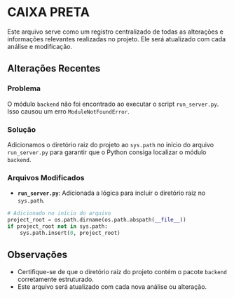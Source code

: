 # CAIXA PRETA

Este arquivo serve como um registro centralizado de todas as alterações e informações relevantes realizadas no projeto. Ele será atualizado com cada análise e modificação.

## Alterações Recentes

### Problema
O módulo `backend` não foi encontrado ao executar o script `run_server.py`. Isso causou um erro `ModuleNotFoundError`.

### Solução
Adicionamos o diretório raiz do projeto ao `sys.path` no início do arquivo `run_server.py` para garantir que o Python consiga localizar o módulo `backend`.

### Arquivos Modificados
- **`run_server.py`**: Adicionada a lógica para incluir o diretório raiz no `sys.path`.

```python
# Adicionado no início do arquivo
project_root = os.path.dirname(os.path.abspath(__file__))
if project_root not in sys.path:
    sys.path.insert(0, project_root)
```

## Observações
- Certifique-se de que o diretório raiz do projeto contém o pacote `backend` corretamente estruturado.
- Este arquivo será atualizado com cada nova análise ou alteração.
